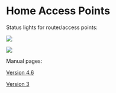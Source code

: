 # Home Access Points

Status lights for router/access points:

![](../../file/tp_link_deco_status_LEDs.png)

![](../../file/tp_link_deco_status_LEDs_2.png)

Manual pages:

[Version 4.6](https://www.tp-link.com/us/support/download/deco-m4/v4.6/)

[Version 3](https://www.tp-link.com/us/support/download/deco-m4/v3/)
